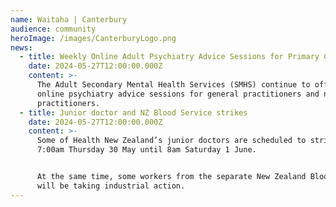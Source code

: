 ```yaml
---
name: Waitaha | Canterbury
audience: community
heroImage: /images/CanterburyLogo.png
news:
  - title: Weekly Online Adult Psychiatry Advice Sessions for Primary Care
    date: 2024-05-27T12:00:00.000Z
    content: >-
      The Adult Secondary Mental Health Services (SMHS) continue to offer weekly
      online psychiatry advice sessions for general practitioners and nurse
      practitioners.
  - title: Junior doctor and NZ Blood Service strikes
    date: 2024-05-27T12:00:00.000Z
    content: >-
      Some of Health New Zealand’s junior doctors are scheduled to strike from
      7:00am Thursday 30 May until 8am Saturday 1 June.


      At the same time, some workers from the separate New Zealand Blood Service
      will be taking industrial action.
---
```


